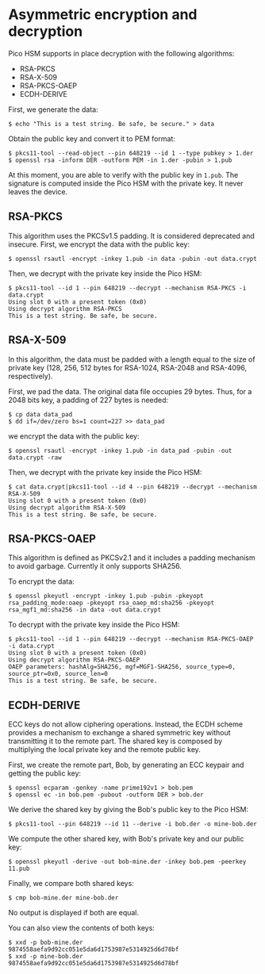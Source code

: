 # Asymmetric encryption and decryption

Pico HSM supports in place decryption with the following algorithms:
* RSA-PKCS
* RSA-X-509
* RSA-PKCS-OAEP
* ECDH-DERIVE

First, we generate the data:
```
$ echo "This is a test string. Be safe, be secure." > data
```

Obtain the public key and convert it to PEM format:
```
$ pkcs11-tool --read-object --pin 648219 --id 1 --type pubkey > 1.der
$ openssl rsa -inform DER -outform PEM -in 1.der -pubin > 1.pub
```

At this moment, you are able to verify with the public key in `1.pub`. The signature is computed inside the Pico HSM with the private key. It never leaves the device.

## RSA-PKCS
This algorithm uses the PKCSv1.5 padding. It is considered deprecated and insecure.
First, we encrypt the data with the public key:

```
$ openssl rsautl -encrypt -inkey 1.pub -in data -pubin -out data.crypt
```

Then, we decrypt with the private key inside the Pico HSM:

```
$ pkcs11-tool --id 1 --pin 648219 --decrypt --mechanism RSA-PKCS -i data.crypt
Using slot 0 with a present token (0x0)
Using decrypt algorithm RSA-PKCS
This is a test string. Be safe, be secure.
```

## RSA-X-509
In this algorithm, the data must be padded with a length equal to the size of private key (128, 256, 512 bytes for RSA-1024, RSA-2048 and RSA-4096, respectively).

First, we pad the data. The original data file occupies 29 bytes. Thus, for a 2048 bits key, a padding of 227 bytes is needed:

```
$ cp data data_pad
$ dd if=/dev/zero bs=1 count=227 >> data_pad
```

we encrypt the data with the public key:

```
$ openssl rsautl -encrypt -inkey 1.pub -in data_pad -pubin -out data.crypt -raw
```

Then, we decrypt with the private key inside the Pico HSM:
```
$ cat data.crypt|pkcs11-tool --id 4 --pin 648219 --decrypt --mechanism RSA-X-509
Using slot 0 with a present token (0x0)
Using decrypt algorithm RSA-X-509
This is a test string. Be safe, be secure.
```

## RSA-PKCS-OAEP
This algorithm is defined as PKCSv2.1 and it includes a padding mechanism to avoid garbage. Currently it only supports SHA256.

To encrypt the data:
```
$ openssl pkeyutl -encrypt -inkey 1.pub -pubin -pkeyopt rsa_padding_mode:oaep -pkeyopt rsa_oaep_md:sha256 -pkeyopt rsa_mgf1_md:sha256 -in data -out data.crypt
```

To decrypt with the private key inside the Pico HSM:
```
$ pkcs11-tool --id 1 --pin 648219 --decrypt --mechanism RSA-PKCS-OAEP -i data.crypt
Using slot 0 with a present token (0x0)
Using decrypt algorithm RSA-PKCS-OAEP
OAEP parameters: hashAlg=SHA256, mgf=MGF1-SHA256, source_type=0, source_ptr=0x0, source_len=0
This is a test string. Be safe, be secure.
```

## ECDH-DERIVE
ECC keys do not allow ciphering operations. Instead, the ECDH scheme provides a mechanism to exchange a shared symmetric key without transmitting it to the remote part. The shared key is composed by multiplying the local private key and the remote public key.

First, we create the remote part, Bob, by generating an ECC keypair and getting the public key:
```
$ openssl ecparam -genkey -name prime192v1 > bob.pem
$ openssl ec -in bob.pem -pubout -outform DER > bob.der
```

We derive the shared key by giving the Bob's public key to the Pico HSM:
```
$ pkcs11-tool --pin 648219 --id 11 --derive -i bob.der -o mine-bob.der
```

We compute the other shared key, with Bob's private key and our public key:
```
$ openssl pkeyutl -derive -out bob-mine.der -inkey bob.pem -peerkey 11.pub
```

Finally, we compare both shared keys:
```
$ cmp bob-mine.der mine-bob.der
```
No output is displayed if both are equal.

You can also view the contents of both keys:
```
$ xxd -p bob-mine.der
9874558aefa9d92cc051e5da6d1753987e5314925d6d78bf
$ xxd -p mine-bob.der
9874558aefa9d92cc051e5da6d1753987e5314925d6d78bf
```
